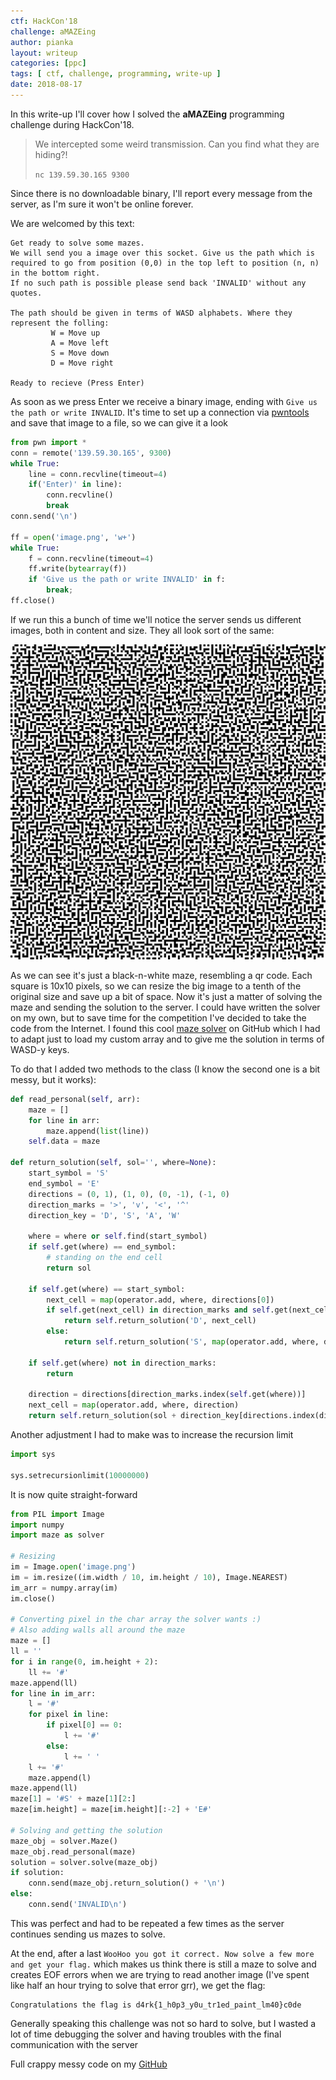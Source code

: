 ```yaml
---
ctf: HackCon'18
challenge: aMAZEing
author: pianka
layout: writeup
categories: [ppc]
tags: [ ctf, challenge, programming, write-up ]
date: 2018-08-17
---
```


In this write-up I'll cover how I solved the **aMAZEing** programming challenge during HackCon'18.

> We intercepted some weird transmission. Can you find what they are hiding?!
>
> `nc 139.59.30.165 9300`

Since there is no downloadable binary, I'll report every message from the server, as I'm sure it won't be online forever.

We are welcomed by this text:

```console
Get ready to solve some mazes.
We will send you a image over this socket. Give us the path which is required to go from position (0,0) in the top left to position (n, n) in the bottom right.
If no such path is possible please send back 'INVALID' without any quotes.

The path should be given in terms of WASD alphabets. Where they represent the folling:
		 W = Move up
		 A = Move left
		 S = Move down
		 D = Move right

Ready to recieve (Press Enter)
```

As soon as we press Enter we receive a binary image, ending with `Give us the path or write INVALID`. It's time to set up a connection via [pwntools](https://github.com/Gallopsled/pwntools) and save that image to a file, so we can give it a look

```python
from pwn import *
conn = remote('139.59.30.165', 9300)
while True:
    line = conn.recvline(timeout=4)
    if('Enter)' in line):
        conn.recvline()
        break
conn.send('\n')

ff = open('image.png', 'w+')
while True:
    f = conn.recvline(timeout=4)
    ff.write(bytearray(f))
    if 'Give us the path or write INVALID' in f:
        break;
ff.close()
```

If we run this a bunch of time we'll notice the server sends us different images, both in content and size. They all look sort of the same:

![Maze](/assets/writeups/HackCon2018/amazeing/maze.png)

As we can see it's just a black-n-white maze, resembling a qr code. Each square is 10x10 pixels, so we can resize the big image to a tenth of the original size and save up a bit of space. Now it's just a matter of solving the maze and sending the solution to the server. I could have written the solver on my own, but to save time for the competition I've decided to take the code from the Internet. I found this cool [maze solver](https://gist.github.com/a613/49d65dc30e98c165d567) on GitHub which I had to adapt just to load my custom array and to give me the solution in terms of WASD-y keys.

To do that I added two methods to the class (I know the second one is a bit messy, but it works):

```python
def read_personal(self, arr):
    maze = []
    for line in arr:
        maze.append(list(line))
    self.data = maze

def return_solution(self, sol='', where=None):
    start_symbol = 'S'
    end_symbol = 'E'
    directions = (0, 1), (1, 0), (0, -1), (-1, 0)
    direction_marks = '>', 'v', '<', '^'
    direction_key = 'D', 'S', 'A', 'W'

    where = where or self.find(start_symbol)
    if self.get(where) == end_symbol:
        # standing on the end cell
        return sol

    if self.get(where) == start_symbol:
        next_cell = map(operator.add, where, directions[0])
        if self.get(next_cell) in direction_marks and self.get(next_cell) != '<':
            return self.return_solution('D', next_cell)
        else:
            return self.return_solution('S', map(operator.add, where, directions[1]))

    if self.get(where) not in direction_marks:
        return

    direction = directions[direction_marks.index(self.get(where))]
    next_cell = map(operator.add, where, direction)
    return self.return_solution(sol + direction_key[directions.index(direction)], next_cell)
```

Another adjustment I had to make was to increase the recursion limit

```python
import sys

sys.setrecursionlimit(10000000)
```

It is now quite straight-forward

```python
from PIL import Image
import numpy
import maze as solver

# Resizing
im = Image.open('image.png')
im = im.resize((im.width / 10, im.height / 10), Image.NEAREST)
im_arr = numpy.array(im)
im.close()

# Converting pixel in the char array the solver wants :)
# Also adding walls all around the maze
maze = []
ll = ''
for i in range(0, im.height + 2):
    ll += '#'
maze.append(ll)
for line in im_arr:
    l = '#'
    for pixel in line:
        if pixel[0] == 0:
            l += '#'
        else:
            l += ' '
    l += '#'
    maze.append(l)
maze.append(ll)
maze[1] = '#S' + maze[1][2:]
maze[im.height] = maze[im.height][:-2] + 'E#'

# Solving and getting the solution
maze_obj = solver.Maze()
maze_obj.read_personal(maze)
solution = solver.solve(maze_obj)
if solution:
    conn.send(maze_obj.return_solution() + '\n')
else:
    conn.send('INVALID\n')
```

This was perfect and had to be repeated a few times as the server continues sending us mazes to solve.

At the end, after a last `WooHoo you got it correct. Now solve a few more and get your flag.` which makes us think there is still a maze to solve and creates EOF errors when we are trying to read another image (I've spent like half an hour trying to solve that error grr), we get the flag:

```console
Congratulations the flag is d4rk{1_h0p3_y0u_tr1ed_paint_lm40}c0de
```

Generally speaking this challenge was not so hard to solve, but I wasted a lot of time debugging the solver and having troubles with the final communication with the server

Full crappy messy code on my [GitHub](https://github.com/LorenzoLeonardini/CTF-Solves/tree/master/HackCon2018/aMAZEing)

